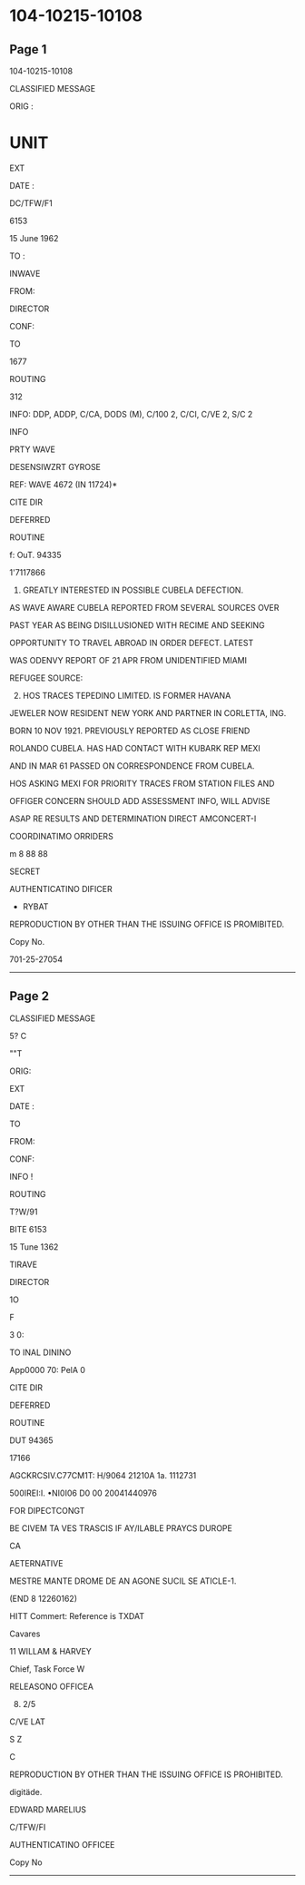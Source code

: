# 104-10215-10108

## Page 1

104-10215-10108

CLASSIFIED MESSAGE

ORIG :

# UNIT

EXT

DATE :

DC/TFW/F1

6153

15 June 1962

TO :

INWAVE

FROM:

DIRECTOR

CONF:

TO

1677

ROUTING

312

INFO: DDP, ADDP, C/CA, DODS (M), C/100 2, C/CI, C/VE 2, S/C 2

INFO

PRTY WAVE

DESENSIWZRT GYROSE

REF: WAVE 4672 (IN 11724)*

CITE DIR

DEFERRED

ROUTINE

f: OuT. 94335

1'7117866

1. GREATLY INTERESTED IN POSSIBLE CUBELA DEFECTION.

AS WAVE AWARE CUBELA REPORTED FROM SEVERAL SOURCES OVER

PAST YEAR AS BEING DISILLUSIONED WITH RECIME AND SEEKING

OPPORTUNITY TO TRAVEL ABROAD IN ORDER DEFECT. LATEST

WAS ODENVY REPORT OF 21 APR FROM UNIDENTIFIED MIAMI

REFUGEE SOURCE:

2. HOS TRACES TEPEDINO LIMITED. IS FORMER HAVANA

JEWELER NOW RESIDENT NEW YORK AND PARTNER IN CORLETTA, ING.

BORN 10 NOV 1921. PREVIOUSLY REPORTED AS CLOSE FRIEND

ROLANDO CUBELA. HAS HAD CONTACT WITH KUBARK REP MEXI

AND IN MAR 61 PASSED ON CORRESPONDENCE FROM CUBELA.

HOS ASKING MEXI FOR PRIORITY TRACES FROM STATION FILES AND

OFFIGER CONCERN SHOULD ADD ASSESSMENT INFO, WILL ADVISE

ASAP RE RESULTS AND DETERMINATION DIRECT AMCONCERT-I

COORDINATIMO ORRIDERS

m 8 88 88

SECRET

AUTHENTICATINO DIFICER

- RYBAT

REPRODUCTION BY OTHER THAN THE ISSUING OFFICE IS PROMIBITED.

Copy No.

701-25-27054

---

## Page 2

CLASSIFIED MESSAGE

5? C

""T

ORIG:

EXT

DATE :

TO

FROM:

CONF:

INFO !

ROUTING

T?W/91

BITE 6153

15 Tune 1362

TIRAVE

DIRECTOR

1O

F

3 0:

TO INAL DININO

App0000 70: PelA 0

CITE DIR

DEFERRED

ROUTINE

DUT 94365

17166

AGCKRCSIV.C77CM1T: H/9064 21210A 1a. 1112731

500IREI:I. •NI0I06 D0 00 20041440976

FOR DIPECTCONGT

BE CIVEM TA VES TRASCIS IF AY/ILABLE PRAYCS DUROPE

CA

AETERNATIVE

MESTRE MANTE DROME DE AN AGONE SUCIL SE ATICLE-1.

(END 8 12260162)

HITT Commert: Reference is TXDAT

Cavares

11 WILLAM & HARVEY

Chief, Task Force W

RELEASONO OFFICEA

8. 2/5

C/VE LAT

S Z

C

REPRODUCTION BY OTHER THAN THE ISSUING OFFICE IS PROHIBITED.

digitäde.

EDWARD MARELIUS

C/TFW/FI

AUTHENTICATINO OFFICEE

Copy No

---


